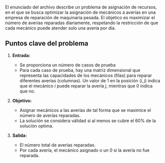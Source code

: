 El enunciado del archivo describe un problema de asignación de recursos, en el que se busca optimizar la asignación de mecánicos a averías en una empresa de reparación de maquinaria pesada. El objetico es maximizar el número de averías reparadas diariamente, respetando la restricción de que cada mecánico puede atender solo una avería por día.

## Puntos clave del problema
1. **Entrada:**
    
    - Se proporciona un número de casos de prueba
    - Para cada caso de prueba, hay una matriz dimensional que representa las capacidades de los mecánicos (filas) para reparar diferentes averías (columnas). Un valor de 1 en la posición $(i,j)$ indica que el mecánico $i$ puede reparar la avería $j$, mientras que 0 indica que no.

2. **Objetivo:**

    - Asignar mecánicos a las averías de tal forma que se maximice el número de averías reparadas.
    - La solución se considera válidad si al menos se cubre el 60% de la solución optima.

3. **Salida:**

    - El número total de averías reparadas.
    - Por cada avería, el mecánico asignado o un 0 si la avería no fue reparada.